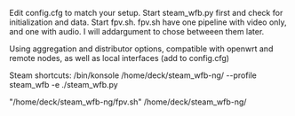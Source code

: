 Edit config.cfg to match your setup. Start steam_wfb.py first and check for initialization and data. Start fpv.sh.
fpv.sh have one pipeline with video only, and one with audio. I will addargument to chose betweeen them later.

Using aggregation and distributor options, compatible with openwrt and remote nodes, as well as local interfaces (add to config.cfg) 

Steam shortcuts:
/bin/konsole
/home/deck/steam_wfb-ng/
--profile steam_wfb -e ./steam_wfb.py

"/home/deck/steam_wfb-ng/fpv.sh"
/home/deck/steam_wfb-ng/
